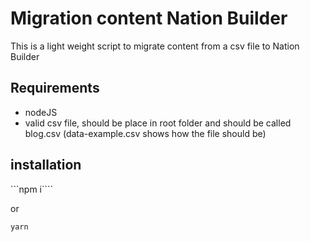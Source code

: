 # Migration content Nation Builder

This is a light weight script to migrate content from a csv file to Nation Builder

## Requirements

* nodeJS
* valid csv file, should be place in root folder and should be called blog.csv (data-example.csv shows how the file should be)

## installation

```npm i````

or 

```yarn```

